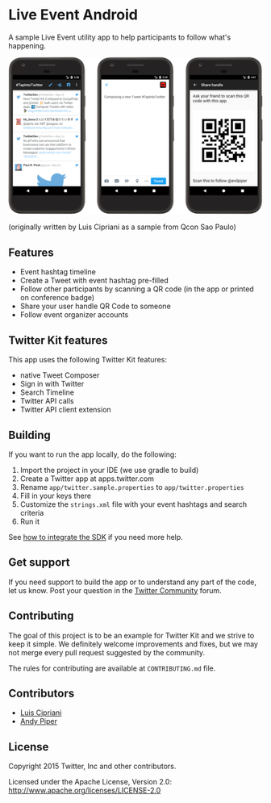 # Live Event Android

A sample Live Event utility app to help participants to follow what's happening.

![Screens from the app](screenshot.png)

(originally written by Luis Cipriani as a sample from Qcon Sao Paulo)

## Features

* Event hashtag timeline
* Create a Tweet with event hashtag pre-filled
* Follow other participants by scanning a QR code (in the app or printed on conference badge)
* Share your user handle QR Code to someone
* Follow event organizer accounts

## Twitter Kit features

This app uses the following Twitter Kit features:

 * native Tweet Composer
 * Sign in with Twitter
 * Search Timeline
 * Twitter API calls
 * Twitter API client extension

## Building

If you want to run the app locally, do the following:

1. Import the project in your IDE (we use gradle to build)
2. Create a Twitter app at apps.twitter.com
3. Rename `app/twitter.sample.properties` to `app/twitter.properties`
4. Fill in your keys there
5. Customize the `strings.xml` file with your event hashtags and search criteria
5. Run it

See [how to integrate the SDK](https://dev.twitter.com/twitterkit/android/integrate) if you need more help.

## Get support

If you need support to build the app or to understand any part of the code, let us know. Post your question in the [Twitter Community](https://twittercommunity.com/c/publisher/twitterkit) forum.

## Contributing

The goal of this project is to be an example for Twitter Kit and we strive to keep it simple. We definitely welcome improvements and fixes, but we may not merge every pull request suggested by the community.

The rules for contributing are available at `CONTRIBUTING.md` file.

## Contributors

* [Luis Cipriani](https://twitter.com/lfcipriani)
* [Andy Piper](https://twitter.com/andypiper)

## License

Copyright 2015 Twitter, Inc and other contributors.

Licensed under the Apache License, Version 2.0: http://www.apache.org/licenses/LICENSE-2.0
